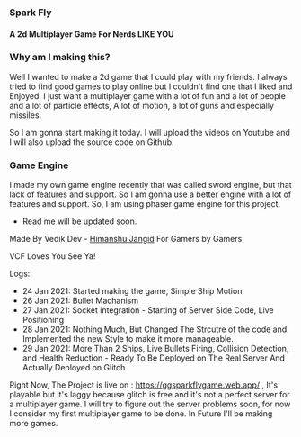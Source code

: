 ### Spark Fly
#### A 2d Multiplayer Game For Nerds LIKE YOU

### Why am I making this?
Well I wanted to make a 2d game that I could play with my friends. I always tried to find good games to play online but I couldn't find one that I liked and Enjoyed. I just want a multiplayer game with a lot of fun and a lot of people and a lot of particle effects, A lot of motion, a lot of guns and especially missiles.

So I am gonna start making it today. I will upload the videos on Youtube and I will also upload the source code on Github.

### Game Engine 
I made my own game engine recently that was called sword engine, but that lack of features and support. So I am gonna use a better engine with a lot of features and support. So, I am using phaser game engine for this project.


- Read me will be updated soon.

Made By Vedik Dev - <a href="https:/github.com/himanshurajora">Himanshu Jangid</a>
For Gamers by Gamers

VCF Loves You
See Ya! 


Logs: 

- 24 Jan 2021: Started making the game, Simple Ship Motion
- 26 Jan 2021: Bullet Machanism
- 27 Jan 2021: Socket integration - Starting of Server Side Code, Live Positioning
- 28 Jan 2021: Nothing Much, But Changed The Strcutre of the code and Implemented the new Style to make it more manageable.
- 29 Jan 2021: More Than 2 Ships, Live Bullets Firing, Collision Detection, and Health Reduction - Ready To Be Deployed on The Real Server And Actually Deployed on Glitch

Right Now, The Project is live on : https://ggsparkflygame.web.app/ , It's playable but it's laggy because glitch is free and it's not a perfect server for a multiplayer game. I will try to figure out the server problems soon, for now I consider my first multiplayer game to be done. In Future I'll be making more games.


